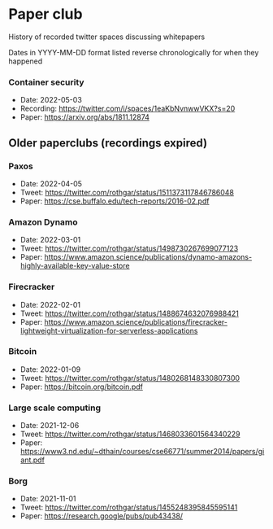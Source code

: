 # Paper club
History of recorded twitter spaces discussing whitepapers

Dates in YYYY-MM-DD format listed reverse chronologically for when they happened

### Container security
* Date: 2022-05-03
* Recording: https://twitter.com/i/spaces/1eaKbNvnwwVKX?s=20
* Paper: https://arxiv.org/abs/1811.12874

## Older paperclubs (recordings expired)

### Paxos
* Date: 2022-04-05
* Tweet: https://twitter.com/rothgar/status/1511373117846786048
* Paper: https://cse.buffalo.edu/tech-reports/2016-02.pdf

### Amazon Dynamo
* Date: 2022-03-01
* Tweet: https://twitter.com/rothgar/status/1498730267699077123
* Paper: https://www.amazon.science/publications/dynamo-amazons-highly-available-key-value-store

### Firecracker
* Date: 2022-02-01
* Tweet: https://twitter.com/rothgar/status/1488674632076988421
* Paper: https://www.amazon.science/publications/firecracker-lightweight-virtualization-for-serverless-applications

### Bitcoin
* Date: 2022-01-09
* Tweet: https://twitter.com/rothgar/status/1480268148330807300
* Paper: https://bitcoin.org/bitcoin.pdf

### Large scale computing
* Date: 2021-12-06
* Tweet: https://twitter.com/rothgar/status/1468033601564340229
* Paper: https://www3.nd.edu/~dthain/courses/cse66771/summer2014/papers/giant.pdf

### Borg
* Date: 2021-11-01
* Tweet: https://twitter.com/rothgar/status/1455248395845595141
* Paper: https://research.google/pubs/pub43438/
